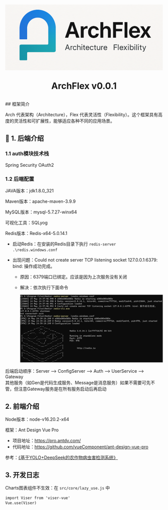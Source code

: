
![image-20250514144458912](assets/ArchFlex.png)
<h1 align="center" style="margin: 30px 0 30px; font-weight: bold;">ArchFlex v0.0.1</h1>
## 框架简介

Arch 代表架构（Architecture），Flex 代表灵活性（Flexibility）。这个框架具有高度的灵活性和可扩展性，能够适应各种不同的应用场景。

## 📄 1. 后端介绍
### 1.1 auth模块技术栈
Spring Security OAuth2

### 1.2 后端配置
JAVA版本：jdk1.8.0_321

Maven版本：apache-maven-3.9.9

MySQL版本：mysql-5.7.27-winx64

可视化工具：SQLyog

Redis版本：Redis-x64-5.0.14.1

- 启动Redis：在安装的Redis目录下执行 `redis-server .\redis.windows.conf`

- 出现问题：Could not create server TCP listening socket 127.0.0.1:6379: bind: 操作成功完成。

  - 原因：6379端口已绑定。应该是因为上次服务没有关闭

  - 解决：依次执行下面命令

    ![image-20250514144458912](assets/image-20250514144458912.png)

后端启动顺序：Server --> ConfigServer --> Auth --> UserService --> Gateway  
其他服务（如Gen是代码生成服务、Message是消息服务）如果不需要可先不管，但注意Gateway服务是在所有服务启动后再启动


## 2. 前端介绍

Node版本：node-v16.20.2-x64

框架：Ant Design Vue Pro

- 项目地址：https://pro.antdv.com/
- 代码地址：https://github.com/vueComponent/ant-design-vue-pro

参考：[《基于YOLO+DeepSeek的农作物病虫害检测系统》](https://www.bilibili.com/video/BV1AaLizwEp8)

## 3. 开发日志  

Charts图表组件不生效：在 `src/core/lazy_use.js` 中

```
import Viser from 'viser-vue'
Vue.use(Viser)
```